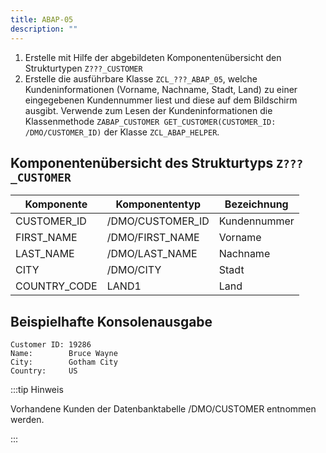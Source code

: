 ```yaml
---
title: ABAP-05
description: ""
---
```


1. Erstelle mit Hilfe der abgebildeten Komponentenübersicht den Strukturtypen `Z???_CUSTOMER`
2. Erstelle die ausführbare Klasse `ZCL_???_ABAP_05`, welche Kundeninformationen (Vorname, Nachname, Stadt, Land) zu einer eingegebenen Kundennummer liest und diese auf dem Bildschirm ausgibt. Verwende zum Lesen der Kundeninformationen die Klassenmethode `ZABAP_CUSTOMER GET_CUSTOMER(CUSTOMER_ID: /DMO/CUSTOMER_ID)` der Klasse `ZCL_ABAP_HELPER`.

## Komponentenübersicht des Strukturtyps `Z???_CUSTOMER`

| Komponente   | Komponententyp   | Bezeichnung  |
| ------------ | ---------------- | ------------ |
| CUSTOMER_ID  | /DMO/CUSTOMER_ID | Kundennummer |
| FIRST_NAME   | /DMO/FIRST_NAME  | Vorname      |
| LAST_NAME    | /DMO/LAST_NAME   | Nachname     |
| CITY         | /DMO/CITY        | Stadt        |
| COUNTRY_CODE | LAND1            | Land         |

## Beispielhafte Konsolenausgabe

```
Customer ID: 19286
Name:        Bruce Wayne
City:        Gotham City
Country:     US
```

:::tip Hinweis

Vorhandene Kunden der Datenbanktabelle /DMO/CUSTOMER entnommen werden.

:::
